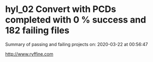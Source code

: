 # hyl_02 Convert with PCDs completed with 0 % success and 182 failing files

Summary of passing and failing projects on: 2020-03-22 at 00:56:47

http://www.ryffine.com
